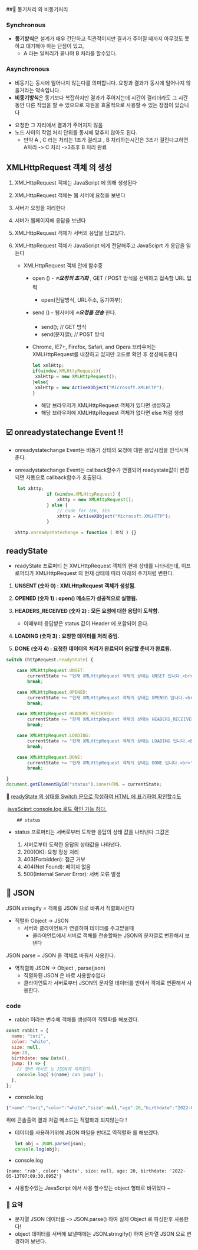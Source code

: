##:rocket: 동기처리 와 비동기처리 

### Synchronous

* **동기방식**은 설계가 매우 간단하고 직관적이지만 결과가 주어질 때까지 아무것도 못하고 대기해야 하는 단점이 있고, 
  * A 라는 일처리가 끝나야 B 처리를 할수있다.

### Asynchronous

* 비동기는 동시에 일어나지 않는다를 의미합니다. 요청과 결과가 동시에 일어나지 않을거라는 약속입니다. 
* **비동기방식**은 동기보다 복잡하지만 결과가 주어지는데 시간이 걸리더라도 그 시간 동안 다른 작업을 할 수 있으므로 자원을 효율적으로 사용할 수 있는 장점이 있습니다

- 요청한 그 자리에서 결과가 주어지지 않음
- 노드 사이의 작업 처리 단위를 동시에 맞추지 않아도 된다.
  * 만약 A , C 라는 처리는 1초가 걸리고 , B 처리하는시간은 3초가 걸린다고하면 A처리 -> C 처리 ->3초후 B 처리 완료

## XMLHttpRequest 객체 의 생성

1) XMLHttpRequest  객체는 JavaScript 에 의해 생성된다

2) XMLHttpRequest 객체는 웹 서버에 요청을 보낸다

3) 서버가 요청을 처리한다

4) 서버가 웹페이지에 응답을 보낸다

5) XMLHttpRequest 객체가 서버의 응답을 담고있다.

6) XMLHttpRequest 객체가 JavaScript 에게 전달해주고 JavaSciprt 가 응답을 읽는다

   * XMLHttpRequest 객체 안에 함수중

     * open ()  - ***:star:요청의 초기화*** , GET / POST 방식을 선택하고 접속할 URL 입력
       * open(전달방식, URL주소, 동기여부);

     * send () - 웹서버에 ***:star:요청을 전송***  한다.

       * send();    // GET 방식
       * send(문자열); // POST 방식

     * Chrome, IE7+, Firefox, Safari, and Opera 브라우저는 XMLHttpRequest를
          내장하고 있지만 코드로 확인 후 생성해도좋다

       ```javascript
       let xmlHttp;
       if(window.XMLHttpRequest){
       	xmlHttp = new XMLHttpRequest(); 
       }else{
       	xmlHttp = new ActiveXObject("Microsoft.XMLHTTP");
       }
       ```

       - 해당 브라우저가 XMLHttpRequest 객체가 있다면 생성하고
       - 해당 브라우저에 XMLHttpRequest  객체가 없다면 else 처럼  생성

## :ballot_box_with_check:  onreadystatechange Event !!

* onreadystatechange Event는 비동기 상태의 요청에 대한 응답시점을 인식시켜준다.

* onreadystatechange Event는 callback함수가 연결되어 readystate값이 변경되면
    자동으로 callback함수가 호출된다.

  ```javascript
   let xhttp;
              if (window.XMLHttpRequest) {
                  xhttp = new XMLHttpRequest();
              } else {
                  // code for IE6, IE5
                  xhttp = ActiveXObject("Microsoft.XMLHTTP");
              }
  
  xhttp.onreadystatechange = function ( 로직 ) {}
  ```

  

  

## readyState 

* readyState 프로퍼티 는 XMLHttpRequest 객체의 현재 상태를 나타내는데, 이프로퍼티가 XMLHttpRequest 의 현재 상태에 따라 아래의 주기처럼 변한다.

1) **UNSENT (숫자 0) : XMLHttpRequest 객체가 생성됨.**

2) **OPENED (숫자 1) : open() 메소드가 성공적으로 실행됨.**

3. **HEADERS_RECEIVED (숫자 2) : 모든 요청에 대한 응답이 도착함.**
   * 이때부터 응답받은 status 값이 Header 에 포함되어 온다. 

4. **LOADING (숫자 3) : 요청한 데이터를 처리 중임.**

5. **DONE (숫자 4) : 요청한 데이터의 처리가 완료되어 응답할 준비가 완료됨.**

```javascript
switch (httpRequest.readyState) {

    case XMLHttpRequest.UNSET:
        currentState += "현재 XMLHttpRequest 객체의 상태는 UNSET 입니다.<br>";
        break;

    case XMLHttpRequest.OPENED:
        currentState += "현재 XMLHttpRequest 객체의 상태는 OPENED 입니다.<br>";
        break;

    case XMLHttpRequest.HEADERS_RECIEVED:
        currentState += "현재 XMLHttpRequest 객체의 상태는 HEADERS_RECEIVED 입니다.<br>";
        break;

    case XMLHttpRequest.LOADING:
        currentState += "현재 XMLHttpRequest 객체의 상태는 LOADING 입니다.<br>";
        break;

    case XMLHttpRequest.DONE:
        currentState += "현재 XMLHttpRequest 객체의 상태는 DONE 입니다.<br>";
        break;

}
document.getElementById("status").innerHTML = currentState;
```



:rocket: <u> readyState 의 상태를 Switch 문으로 작성하여 HTML 에 표기하여 확인할수도</u>

​      <u>javaSciprt console.log 로도 확인 가능 하다.</u>







		## status

* status 프로퍼티는 서버로부터 도착한 응답의 상태 값을 나타낸다 그값은 

  	 1) 서버로부터 도착한 응답의 상태값을 나타낸다.
  	 2)  200(OK): 요청 정상 처리
  	 3) 403(Forbidden): 접근 거부
  	 4) 404(Not Found): 페이지 없음
  	 5) 500(Internal Server Error): 서버 오류 발생



## :rocket: JSON

JSON.stringify = 객체를 JSON 으로 바꿔서 직렬화시킨다

* 직렬화 Object -> JSON
  * 서버와 클라이언트가 연결하여 데이터를 주고받을때
    * 클라이언트에서 서버로 객체를 전송할때는 JSON의 문자열로 변환해서 보낸다 

JSON.parse = JSON 을 객체로 바꿔서 사용한다.

* 역직렬화 JSON -> Object , parse(json)
  * 직렬화된 JSON 은 바로 사용할수없다
  * 클라이언트가 서버로부터 JSON의 문자열 데이터를 받아서 객체로 변환해서 사용한다.

### code  

* rabbit 이라는 변수에 객체를 생성하여 직렬화를 해보겠다.



```javascript
const rabbit = {
  name: "tori",
  color: "white",
  size: null,
  age:20,
  birthdate: new Date(),
  jump: () => {
    // 멤버 메서드 는 JSON에 제외된다.
    console.log(`${name} can jump!`);
  },
};

```



* console.log	

```javascript
{"name":"tori","color":"white","size":null,"age":20,"birthdate":"2022-05-13T07:09:30.695Z"}
```

위에 콘솔출력 결과 처럼 메소드는 직렬화과 되지않는다 !

* 데이터를 사용하기위해 JSON 파일을 반대로 역직렬화 를 해보겠다.

  ```javascript
  let obj = JSON.parse(json);
  console.log(obj);
  ```

* console.log

```
{name: 'rab', color: 'white', size: null, age: 20, birthdate: '2022-05-13T07:09:30.695Z'}
```

* 사용할수있는 JavaScript 에서 사용 할수있는 object 형태로 바뀌었다 ~

### :100: 요약

* 문자열 JSON 데이터를 -> JSON.parse() 하여 실제 Object 로 파싱한후 사용한다!
* object 데이터를 서버에 보낼때에는 JSON.stringify() 하여 문자열 JSON 으로 변경하여 보낸다.

